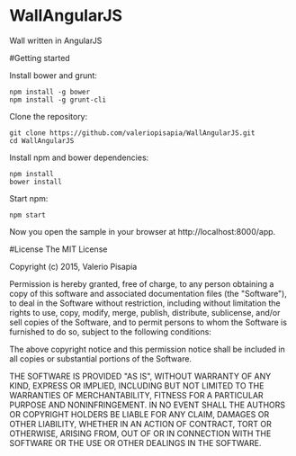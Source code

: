 # WallAngularJS
Wall written in AngularJS

#Getting started

Install bower and grunt:

```
npm install -g bower
npm install -g grunt-cli
```

Clone the repository:

```
git clone https://github.com/valeriopisapia/WallAngularJS.git
cd WallAngularJS
```

Install npm and bower dependencies:

```
npm install
bower install
```

Start npm:

```
npm start
```

Now you open the sample in your browser at http://localhost:8000/app.


#License
The MIT License

Copyright (c) 2015, Valerio Pisapia

Permission is hereby granted, free of charge, to any person obtaining a copy
of this software and associated documentation files (the "Software"), to deal
in the Software without restriction, including without limitation the rights
to use, copy, modify, merge, publish, distribute, sublicense, and/or sell
copies of the Software, and to permit persons to whom the Software is
furnished to do so, subject to the following conditions:

The above copyright notice and this permission notice shall be included in
all copies or substantial portions of the Software.

THE SOFTWARE IS PROVIDED "AS IS", WITHOUT WARRANTY OF ANY KIND, EXPRESS OR
IMPLIED, INCLUDING BUT NOT LIMITED TO THE WARRANTIES OF MERCHANTABILITY,
FITNESS FOR A PARTICULAR PURPOSE AND NONINFRINGEMENT. IN NO EVENT SHALL THE
AUTHORS OR COPYRIGHT HOLDERS BE LIABLE FOR ANY CLAIM, DAMAGES OR OTHER
LIABILITY, WHETHER IN AN ACTION OF CONTRACT, TORT OR OTHERWISE, ARISING FROM,
OUT OF OR IN CONNECTION WITH THE SOFTWARE OR THE USE OR OTHER DEALINGS IN THE
SOFTWARE.
